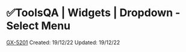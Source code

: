 # ✅ToolsQA | Widgets | Dropdown - Select Menu

[GX-5201](https://upexgalaxy6.atlassian.net/browse/GX-5201) Created: 19/12/22 Updated: 19/12/22
